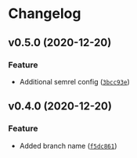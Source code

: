 # Changelog

<!--next-version-placeholder-->

## v0.5.0 (2020-12-20)
### Feature
* Additional semrel config ([`3bcc93e`](https://github.com/ResponseTap/py-cdk-utils/commit/3bcc93ec5c6755b4b1765a0f844ccaf66d852956))

## v0.4.0 (2020-12-20)
### Feature
* Added branch name ([`f5dc861`](https://github.com/ResponseTap/py-cdk-utils/commit/f5dc861db41b19096d0befb801d66ec2279c750d))

